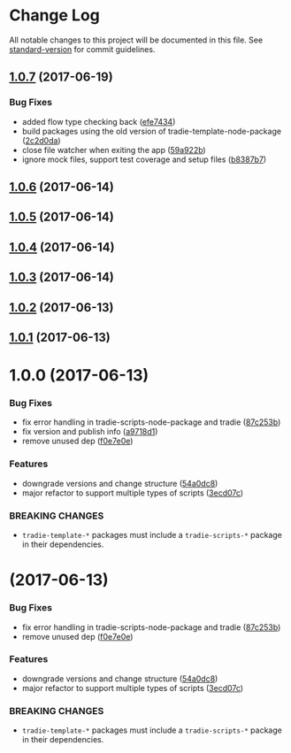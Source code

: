 # Change Log

All notable changes to this project will be documented in this file.
See [standard-version](https://github.com/conventional-changelog/standard-version) for commit guidelines.

<a name="1.0.7"></a>
## [1.0.7](https://github.com/jameslnewell/tradie-v4/compare/tradie-template-node-package-example@1.0.6...tradie-template-node-package-example@1.0.7) (2017-06-19)


### Bug Fixes

* added flow type checking back ([efe7434](https://github.com/jameslnewell/tradie-v4/commit/efe7434))
* build packages using the old version of tradie-template-node-package ([2c2d0da](https://github.com/jameslnewell/tradie-v4/commit/2c2d0da))
* close file watcher when exiting the app ([59a922b](https://github.com/jameslnewell/tradie-v4/commit/59a922b))
* ignore mock files, support test coverage and setup files ([b8387b7](https://github.com/jameslnewell/tradie-v4/commit/b8387b7))




<a name="1.0.6"></a>
## [1.0.6](https://github.com/jameslnewell/tradie-v4/compare/tradie-template-node-package-example@1.0.5...tradie-template-node-package-example@1.0.6) (2017-06-14)




<a name="1.0.5"></a>
## [1.0.5](https://github.com/jameslnewell/tradie-v4/compare/tradie-template-node-package-example@1.0.4...tradie-template-node-package-example@1.0.5) (2017-06-14)




<a name="1.0.4"></a>
## [1.0.4](https://github.com/jameslnewell/tradie-v4/compare/tradie-template-node-package-example@1.0.3...tradie-template-node-package-example@1.0.4) (2017-06-14)




<a name="1.0.3"></a>
## [1.0.3](https://github.com/jameslnewell/tradie-v4/compare/tradie-template-node-package-example@1.0.2...tradie-template-node-package-example@1.0.3) (2017-06-14)




<a name="1.0.2"></a>
## [1.0.2](https://github.com/jameslnewell/tradie-v4/compare/tradie-template-node-package-example@1.0.1...tradie-template-node-package-example@1.0.2) (2017-06-13)




<a name="1.0.1"></a>
## [1.0.1](https://github.com/jameslnewell/tradie-v4/compare/tradie-template-node-package-example@1.0.0...tradie-template-node-package-example@1.0.1) (2017-06-13)




<a name="1.0.0"></a>
# 1.0.0 (2017-06-13)


### Bug Fixes

* fix error handling in tradie-scripts-node-package and tradie ([87c253b](https://github.com/jameslnewell/tradie-v4/commit/87c253b))
* fix version and publish info ([a9718d1](https://github.com/jameslnewell/tradie-v4/commit/a9718d1))
* remove unused dep ([f0e7e0e](https://github.com/jameslnewell/tradie-v4/commit/f0e7e0e))


### Features

* downgrade versions and change structure ([54a0dc8](https://github.com/jameslnewell/tradie-v4/commit/54a0dc8))
* major refactor to support multiple types of scripts ([3ecd07c](https://github.com/jameslnewell/tradie-v4/commit/3ecd07c))


### BREAKING CHANGES

* `tradie-template-*` packages must include a `tradie-scripts-*` package in their dependencies.




<a name=""></a>
#  (2017-06-13)


### Bug Fixes

* fix error handling in tradie-scripts-node-package and tradie ([87c253b](https://github.com/jameslnewell/tradie-v4/commit/87c253b))
* remove unused dep ([f0e7e0e](https://github.com/jameslnewell/tradie-v4/commit/f0e7e0e))


### Features

* downgrade versions and change structure ([54a0dc8](https://github.com/jameslnewell/tradie-v4/commit/54a0dc8))
* major refactor to support multiple types of scripts ([3ecd07c](https://github.com/jameslnewell/tradie-v4/commit/3ecd07c))


### BREAKING CHANGES

* `tradie-template-*` packages must include a `tradie-scripts-*` package in their dependencies.
